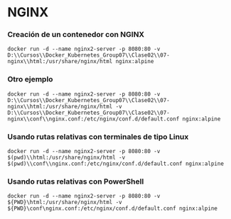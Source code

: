 # NGINX

### Creación de un contenedor con NGINX

```
docker run -d --name nginx2-server -p 8080:80 -v D:\\Cursos\\Docker_Kubernetes_Group07\\Clase02\\07-nginx\\html:/usr/share/nginx/html nginx:alpine
```

### Otro ejemplo

```
docker run -d --name nginx2-server -p 8080:80 -v D:\\Cursos\\Docker_Kubernetes_Group07\\Clase02\\07-nginx\\html:/usr/share/nginx/html -v  D:\\Cursos\\Docker_Kubernetes_Group07\\Clase02\\07-nginx\\conf\\nginx.conf:/etc/nginx/conf.d/default.conf nginx:alpine
```

### Usando rutas relativas con terminales de tipo Linux

```
docker run -d --name nginx2-server -p 8080:80 -v $(pwd)\\html:/usr/share/nginx/html -v  $(pwd)\\conf\\nginx.conf:/etc/nginx/conf.d/default.conf nginx:alpine
```

### Usando rutas relativas con PowerShell

```
docker run -d --name nginx2-server -p 8080:80 -v ${PWD}\html:/usr/share/nginx/html -v  ${PWD}\conf\nginx.conf:/etc/nginx/conf.d/default.conf nginx:alpine
```
